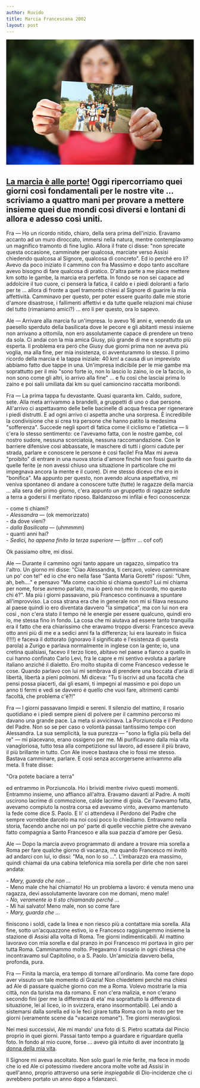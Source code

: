 ```yaml
---
author: Ruvido
title: Marcia Francescana 2002
layout: post
---
```


![](/img/posts/marcia2002.jpg)

## [La marcia è alle porte!](http://www.assisiofm.it/marcia-francescana-511-1.html) Oggi ripercorriamo quei giorni così fondamentali per le nostre vite ... scriviamo a quattro mani per  provare a mettere insieme quei due mondi così diversi e lontani di allora e adesso così uniti.

Fra  &mdash; Ho un ricordo nitido, chiaro, della sera prima dell'inizio. Eravamo accanto ad un muro diroccato, immersi nella natura, mentre contemplavamo un magnifico tramonto di fine luglio. Allora il frate ci disse: "non sprecate questa occasione, camminate per qualcosa, marciate verso Assisi chiedendo qualcosa al Signore, qualcosa di concreto". Ed io perché ero li? Avevo da poco iniziato il cammino con fra Massimo e dopo tanto ascoltare avevo bisogno di fare qualcosa di pratico. D'altra parte a me piace mettere km sotto le gambe, la marcia era perfetta. In fondo se non sei capace ad addolcire il tuo cuore, ci penserà la fatica, il caldo e i piedi doloranti a farlo per te ... allora di fronte a quel tramonto chiesi al Signore di guarire la mia affettività. Camminavo per questo, per poter essere guarito dalle mie storie d'amore disastrose, i fallimenti  affettivi e da tutte quelle relazioni mai chiuse del tutto (rimaniamo amici?) ... ero li per questo, ora lo sapevo.

Ale  &mdash; Arrivare alla marcia fu un'impresa. Io avevo 16 anni e, venendo da un paesello sperduto della basilicata dove le pecore e gli abitanti messi insieme non arrivano a ottomila, non ero assolutamente capace di prendere un treno da sola. Ci andai con la mia amica Giusy, più grande di me e soprattutto più esperta. Il problema era peró che Giusy due giorni prima non ne aveva più voglia, ma alla fine, per mia insistenza, ci avventurammo lo stesso. Il primo ricordo della marcia é la tappa iniziale: 40 km! a causa di un imprevisto abbiamo fatto due tappe in una. Un'impresa indicibile per le mie gambe ma soprattutto per il mio "sono forte io, non lo lascio lo zaino, io ce la faccio, io non sono come gli altri, io arrivo alla fine" ... e fu così che lasciai prima lo zaino e poi salii umiliata dai km su quel camioncino raccatta moribondi.

Fra  &mdash; La prima tappa fu devastante. Quasi quaranta km. Caldo, sudore, sete. Alla meta arrivammo a brandelli, a gruppetti di uno o due persone. All'arrivo ci aspettavamo delle belle bacinelle di acqua fresca per rigenerare i piedi distrutti. E ad ogni arrivo ci aspetta anche una sorpresa. È incredibile la condivisione che si crea tra persone che hanno patito la medesima "sofferenza". Succede negli sport di fatica come il ciclismo e l'atletica &mdash; li c'era lo stesso sentimento: ce l'avevamo fatta, con le nostre gambe, col nostro sudore, nessuna scorciatoia, nessuna raccomandazione. Con le barriere difensive così abbassate, le maschere di tutti i giorni cadute per strada, parlare e conoscere le persone è così facile! Fra Max mi aveva "proibito" di entrare in una nuova storia d'amore finché non fossi guarito da quelle ferite (e non avessi chiuso una situazione in particolare che mi impegnava ancora la mente e il cuore). Di me stesso dicevo che ero in "bonifica". Ma appunto per questo, non avendo alcuna aspettativa, mi veniva spontaneo di andare a conoscere tutte (tutte) le ragazze della marcia ... alla sera del primo giorno, c'era appunto un gruppetto di ragazze sedute a terra a godersi il meritato riposo. Baldanzoso mi infilai e feci conoscenza: 

\- come ti chiami?<br>
\- *Alessandra* &mdash; (ok memorizzato) <br>
\- da dove vieni?<br>
\- *dalla Basilicata*  &mdash; (uhmmmm) <br>
\- quanti anni hai? <br>
\- *Sedici, ho appena finito la terza superiore*  &mdash; (pffrrr ... cof cof)<br>  

Ok passiamo oltre, mi dissi.

Ale  &mdash; Durante il cammino ogni tanto appare un ragazzo, simpatico tra l'altro. Un giorno mi disse: "Ciao Alessandra, ti cercavo, volevo camminare un po' con te!" ed io che ero nella fase "Santa Maria Goretti" risposi: "Uhm, ah, beh…." e pensavo "Ma come cacchio si chiama questo? Lui mi chiama per nome, forse avremo parlato, ma io però non me lo ricordo, mo questo chi é?". Ma più i giorni passavano, più Francesco continuava a spuntare all'improvviso. La cosa strana era che in generale non mi si filava nessuno al paese quindi io ero diventata davvero "la simpatica", ma con lui non era così , non c'era stato il tempo né le energie per essere qualcuno, quindi ero io, me stessa fino in fondo. La cosa che mi aiutava ad essere tanto tranquilla era il fatto che era chiarissimo che eravamo troppo diversi: Francesco aveva otto anni più di me e a sedici anni fa la differenza; lui era laureato in fisica (!!!!) e faceva il dottorato (ignoravo il significato e l'esistenza di questa parola) a Zurigo e parlava normalmente in inglese con la gente; io, una cretina qualsiasi, facevo il terzo liceo, abitavo nel paese a fianco a quello in cui hanno confinato Carlo Levi, fra le capre e mi sentivo evoluta a parlare italiano anziché il dialetto. Ero molto stupita di come Francesco vedesse le cose. Quando parlavo con lui mi sembrava di prendere una boccata d'aria di libertà, libertà a pieni polmoni. Mi diceva: "Tu ti iscrivi ad una facoltà che pensi possa piacerti, dai gli esami, ti impegni al massimo e poi dopo un anno ti fermi e vedi se davvero é quello che vuoi fare, altrimenti cambi facoltà, che problema c'è?!"

Fra  &mdash; I giorni passavano limpidi e sereni. Il silenzio del mattino, il rosario quotidiano e i piedi sempre pieni di polvere per il cammino percorso mi davano una grande pace. La meta si avvicinava. La Porziuncola e il Perdono del Padre. Non so se per caso o volontà passai tantissimo tempo con Alessandra. La sua semplicità, la sua purezza &mdash; "sono la figlia più bella del re"  &mdash; mi piacevano, erano ossigeno per me. Mi purificavano dalla mia vita vanagloriosa, tutto tesa alla competizione sul lavoro, ad essere il più bravo, il più brillante in tutto. Con Ale invece bastava che io fossi me stesso. Bastava camminare, parlare. E così senza accorgersene arrivammo alla meta. Il frate disse:

"Ora potete baciare a terra"

ed entrammo in Porziuncola. Ho i brividi mentre rivivo questi momenti. Entrammo insieme, uno affianco all'altra. Eravamo davanti al Padre. A molti uscirono lacrime di commozione, calde lacrime di gioia. Ce l'avevamo fatta, avevamo compiuto la nostra corsa ed avevamo vinto, avevamo mantenuto la fede come dice S. Paolo. E li' ci attendeva il Perdono del Padre che sempre vorrebbe darcelo ma noi così poco lo chiediamo. Entravamo nella storia, facendo anche noi un po' parte di quelle vecchie pietre che avevano fatto compagnia a Santo Francesco e alla sua pazzia d'amore per Gesù.

Ale  &mdash; Dopo la marcia avevo programmato di andare a trovare mia sorella a Roma per fare qualche giorno di vacanza, ma quando Francesco mi invitò ad andarci con lui, io dissi: "Ma, non lo so ...". L'imbarazzo era massimo, quindi chiamai da una cabina telefonica mia sorella per dirle che non sarei andata:

\- *Mary, guarda che non ...* <br>
\- Meno male che hai chiamato! Ho un problema a lavoro: é venuta meno una ragazza, devi assolutamente lavorare con me domani, meno male! <br>
\- *No, veramente io ti sto chiamando perché ...* <br>
\- Mi hai salvato! Meno male, non so come fare <br>
\- *Mary, guarda che ...* <br>

finiscono i soldi, cade la linea e non riesco più a contattare mia sorella. Alla fine, sotto un'acquazzone estivo, io e Francesco raggiungemmo insieme la stazione di Assisi alla volta di Roma. Tre giorni indimenticabili. Al mattino lavoravo con mia sorella e dal pranzo in poi Francesco mi portava in giro per tutta Roma. Camminammo molto. Pregavamo il rosario in ogni chiesa che incontravamo sul Capitolino, o a S. Paolo. Un'amicizia davvero bella, profonda, pura.

Fra  &mdash; Finita la marcia, era tempo di tornare all'ordinario. Ma come fare dopo aver vissuto un tale momento di Grazia! Non chiedetemi perché ma chiesi ad Ale di passare qualche giorno con me a Roma. Volevo mostrarle la mia città, non da turista ma da romano. E non c'era malizia, e non c'erano secondo fini (per me la differenza di eta' ma soprattutto la differenza di situazione, lei al liceo, io in svizzera, erano insormontabili). Lei andò a sistemarsi dalla sorella ed io le feci girare tutta Roma con la moto per tre giorni (veramente scene da "vacanze romane"). Tre giorni meravigliosi. 

Nei mesi successivi, Ale mi mando' una foto di S. Pietro scattata dal Pincio proprio in quei giorni. Passai tanto tempo a guardare e riguardare quella foto. In fondo al mio cuore, forse ... avevo già intuito di aver incontrato [la donna della mia vita](http://5p2p.it/2013/04/20/la-donna-della-mia-vita.html).

Il Signore mi aveva ascoltato. Non solo guarì le mie ferite, ma fece in modo che io ed Ale ci potessimo rivedere ancora molte volte ad Assisi in quell'anno, proprio attraverso una serie *inspiegabile* di Dio-incidenze che ci avrebbero portato un anno dopo a fidanzarci.



